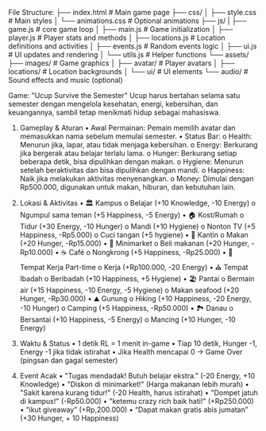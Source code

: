 File Structure:
├── index.html # Main game page
├── css/
│ ├── style.css # Main styles
│ └── animations.css # Optional animations
├── js/
| ├── game.js # core game loop
│ ├── main.js # Game initialization
│ ├── player.js # Player stats and methods
│ ├── locations.js # Location definitions and activities
│ ├── events.js # Random events logic
│ ├── ui.js # UI updates and rendering
│ └── utils.js # Helper functions
└── assets/
├── images/ # Game graphics
│ ├── avatar/ # Player avatars
│ ├── locations/ # Location backgrounds
│ └── ui/ # UI elements
└── audio/ # Sound effects and music (optional)

Game: "Ucup Survive the Semester"
Ucup harus bertahan selama satu semester dengan mengelola kesehatan, energi, kebersihan, dan keuangannya, sambil tetap menikmati hidup sebagai mahasiswa.

1. Gameplay & Aturan
   • Awal Permainan: Pemain memilih avatar dan memasukkan nama sebelum memulai semester.
   • Status Bar:
   o Health: Menurun jika, lapar, atau tidak menjaga kebersihan.
   o Energy: Berkurang jika bergerak atau belajar terlalu lama.
   o Hunger: Berkurang setiap beberapa detik, bisa dipulihkan dengan makan.
   o Hygiene: Menurun setelah beraktivitas dan bisa dipulihkan dengan mandi.
   o Happiness: Naik jika melakukan aktivitas menyenangkan.
   o Money: Dimulai dengan Rp500.000, digunakan untuk makan, hiburan, dan kebutuhan lain.

2. Lokasi & Aktivitas
   • 🏛 Kampus
   o Belajar (+10 Knowledge, -10 Energy)
   o Ngumpul sama teman (+5 Happiness, -5 Energy)
   • 🏠 Kost/Rumah
   o Tidur (+30 Energy, -10 Hunger)
   o Mandi (+10 Hygiene)
   o Nonton TV (+5 Happiness, -Rp5.000)
   o Cuci tangan (+5 hygiene)
   • 🍛 Kantin
   o Makan (+20 Hunger, -Rp15.000)
   • 🛒 Minimarket
   o Beli makanan (+20 Hunger, -Rp10.000)
   • ☕ Café
   o Nongkrong (+5 Happiness, -Rp25.000)
   • 💼 Tempat Kerja Part-time
   o Kerja (+Rp100.000, -20 Energy)
   • ⛪ Tempat Ibadah
   o Beribadah (+10 Happiness, +5 Hygiene)
   • 🏖 Pantai
   o Bermain air (+15 Happiness, -10 Energy, -5 Hygiene)
   o Makan seafood (+20 Hunger, -Rp30.000)
   • ⛰ Gunung
   o Hiking (+10 Happiness, -20 Energy, -10 Hunger)
   o Camping (+5 Happiness, -Rp50.000)
   • 🏞 Danau
   o Bersantai (+10 Happiness, -5 Energy)
   o Mancing (+10 Hunger, -10 Energy)

3. Waktu & Status
   • 1 detik RL = 1 menit in-game
   • Tiap 10 detik, Hunger -1, Energy -1 jika tidak istirahat
   • Jika Health mencapai 0 → Game Over (pingsan dan gagal semester)

4. Event Acak
   • "Tugas mendadak! Butuh belajar ekstra." (-20 Energy, +10 Knowledge)
   • "Diskon di minimarket!" (Harga makanan lebih murah)
   • "Sakit karena kurang tidur!" (-20 Health, harus istirahat)
   • "Dompet jatuh di kampus!" (-Rp50.000)
   • "ketemu crazy rich baik hati!" (+Rp250.000)
   • “ikut giveaway” (+Rp,200.000)
   • “Dapat makan gratis abis jumatan” (+30 Hunger, + 10 Happiness)
